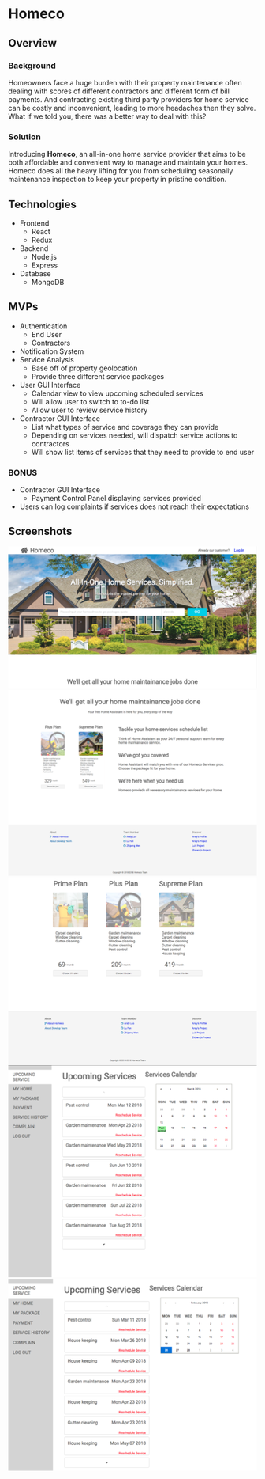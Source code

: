 # Homeco

## Overview

### Background

Homeowners face a huge burden with their property maintenance often dealing with scores of different contractors and different form of bill payments. And contracting existing third party providers for home service can be costly and inconvenient, leading to more headaches then they solve. What if we told you, there was a better way to deal with this?

### Solution

Introducing **Homeco**, an all-in-one home service provider that aims to be both affordable and convenient way to manage and maintain your homes. Homeco does all the heavy lifting for you from scheduling seasonally maintenance inspection to keep your property in pristine condition.

## Technologies

* Frontend
    * React
    * Redux
* Backend
    * Node.js
    * Express
* Database
    * MongoDB

## MVPs
  * Authentication
    * End User
    * Contractors
  * Notification System
  * Service Analysis
    * Base off of property geolocation
    * Provide three different service packages
  * User GUI Interface
    * Calendar view to view upcoming scheduled services
    * Will allow user to switch to to-do list
    * Allow user to review service history
  * Contractor GUI Interface
    * List what types of service and coverage they can provide
    * Depending on services needed, will dispatch service actions to contractors
    * Will show list items of services that they need to provide to end user

### **BONUS**
  * Contractor GUI Interface
    * Payment Control Panel displaying services provided
  * Users can log complaints if services does not reach their expectations

## Screenshots

  ![](https://github.com/GreenRabite/Homeco/blob/production-readme/doc/screenshots/Screen%20Shot%202018-02-25%20at%2023.44.44.png)
  ![](https://github.com/GreenRabite/Homeco/blob/production-readme/doc/screenshots/Screen%20Shot%202018-02-25%20at%2023.47.30.png)
  ![](https://github.com/GreenRabite/Homeco/blob/production-readme/doc/screenshots/Screen%20Shot%202018-02-25%20at%2023.48.17.png)
  ![](https://github.com/GreenRabite/Homeco/blob/production-readme/doc/screenshots/Screen%20Shot%202018-02-25%20at%2023.50.37.png)
  ![](https://github.com/GreenRabite/Homeco/blob/production-readme/doc/screenshots/Screen%20Shot%202018-02-26%20at%2000.20.23.png)
